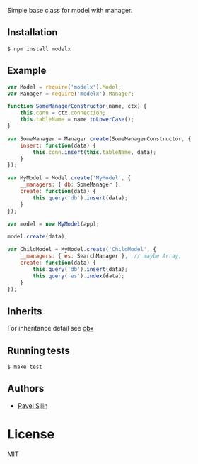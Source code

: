 Simple base class for model with manager.

## Installation

```
$ npm install modelx
```

## Example

```js
var Model = require('modelx').Model;
var Manager = require('modelx').Manager;

function SomeManagerConstructor(name, ctx) {
    this.conn = ctx.connection;
    this.tableName = name.toLowerCase();
}

var SomeManager = Manager.create(SomeManagerConstructor, {
    insert: function(data) {
        this.conn.insert(this.tableName, data);
    }
});

var MyModel = Model.create('MyModel', {
    __managers: { db: SomeManager },
    create: function(data) {
        this.query('db').insert(data);
    }
});

var model = new MyModel(app);

model.create(data);

var ChildModel = MyModel.create('ChildModel', {
    __managers: { es: SearchManager },  // maybe Array;
    create: function(data) {
        this.query('db').insert(data);
        this.query('es').index(data);
    }
});

```
## Inherits

For inheritance detail see [obx](https://www.npmjs.org/package/obx)

## Running tests

```
$ make test
```

## Authors

  - [Pavel Silin](https://github.com/fi11)

# License

  MIT
